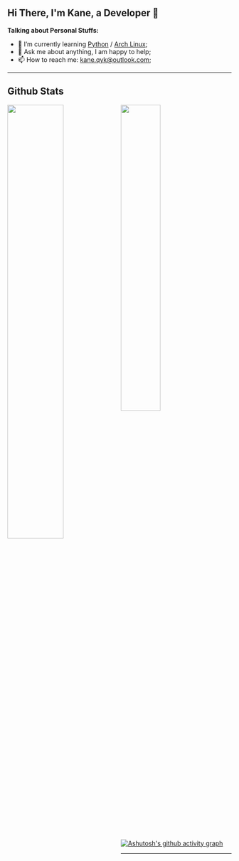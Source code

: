 ## Hi There, I'm Kane, a Developer :wave:

**Talking about Personal Stuffs:**

- 🌱 I’m currently learning [Python](https://www.python.org/) / [Arch Linux](https://wiki.archlinux.org/title/Arch_Linux); 
- 💬 Ask me about anything, I am happy to help;
- 📫 How to reach me: kane.qyk@outlook.com;

---

## Github Stats
<img align="left" width="50%" src="https://github-readme-stats.vercel.app/api?username=digiisle&show_icons=true&count_private=true&theme=tokyonight" />

<a href="https://github.com/digiisle/github-readme-stats"><img width="42%" src="https://github-readme-stats.vercel.app/api/top-langs/?username=digiisle&layout=compact&theme=tokyonight" /></a>

[![Ashutosh's github activity graph](https://github-readme-activity-graph.vercel.app/graph?username=digiisle&theme=react-dark)](https://github.com/digiisle)

---
